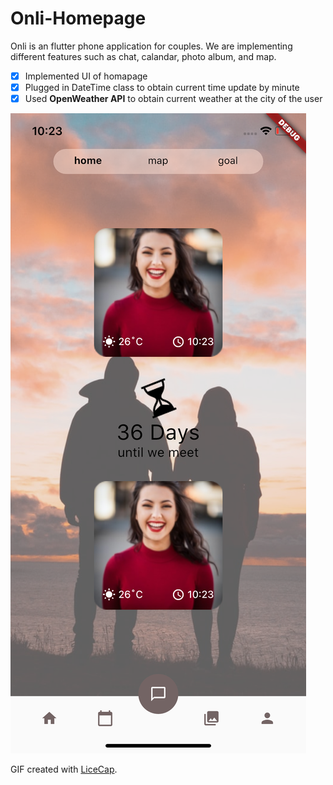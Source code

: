 # Onli-Homepage

Onli is an flutter phone application for couples. We are implementing different features such as chat, calandar, photo album, and map.

* [x] Implemented UI of homapage
* [x] Plugged in DateTime class to obtain current time update by minute
* [x] Used **OpenWeather API** to obtain current weather at the city of the user

<img src='Screenshot.png' title='Video Walkthrough' width='' alt='Video Walkthrough' />

GIF created with [LiceCap](http://www.cockos.com/licecap/).
